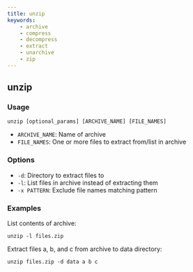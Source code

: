 ```yaml
---
title: unzip
keywords:
    - archive
    - compress
    - decompress
    - extract
    - unarchive
    - zip
---
```


## unzip

### Usage

```shell
unzip [optional_params] [ARCHIVE_NAME] [FILE_NAMES]
```

* `ARCHIVE_NAME`: Name of archive
* `FILE_NAMES`: One or more files to extract from/list in archive

### Options

* `-d`: Directory to extract files to
* `-l`: List files in archive instead of extracting them
* `-x PATTERN`: Exclude file names matching pattern

### Examples

List contents of archive:

```shell
unzip -l files.zip
```

Extract files a, b, and c from archive to data directory:

```shell
unzip files.zip -d data a b c
```

